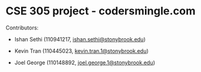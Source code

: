 CSE 305 project - codersmingle.com
=================================

Contributors:
- Ishan Sethi (110941217, ishan.sethi@stonybrook.edu)


- Kevin Tran (110445023, kevin.tran.1@stonybrook.edu)


- Joel George (110148892, joel.george.1@stonybrook.edu)

